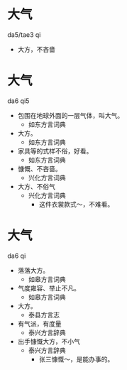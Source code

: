 # 大气
da5/tae3 qi
- 大方，不吝啬

# 大气
da6 qi5
+ 包围在地球外面的一层气体，叫大气。
  * 如东方言词典
+ 大方。
  * 如东方言词典
+ 家具等的式样不俗，好看。
  * 如东方言词典
+ 慷慨、不吝啬。
  * 兴化方言词典
+ 大方、不俗气
  * 兴化方言词典
    - 这件衣裳款式～，不难看。

# 大气
da6 qi
+ 落落大方。
  * 如皋方言词典
+ 气度雍容、举止不凡。
  * 如皋方言词典
+ 大方。
  * 泰县方言志
+ 有气派，有度量
  * 泰兴方言辞典
+ 出手慷慨大方，不小气
  * 泰兴方言辞典
    - 张三慷慨～，是能办事的。
